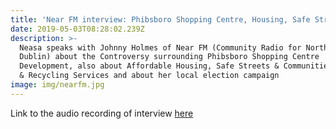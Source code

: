 ```yaml
---
title: 'Near FM interview: Phibsboro Shopping Centre, Housing, Safe Streets and more'
date: 2019-05-03T08:28:02.239Z
description: >-
  Neasa speaks with Johnny Holmes of Near FM (Community Radio for Northside
  Dublin) about the Controversy surrounding Phibsboro Shopping Centre
  Development, also about Affordable Housing, Safe Streets & Communities, Waste
  & Recycling Services and about her local election campaign
image: img/nearfm.jpg
---
```

Link to the audio recording of interview [here](http://nearfm.ie/podcast/?p=31647)
